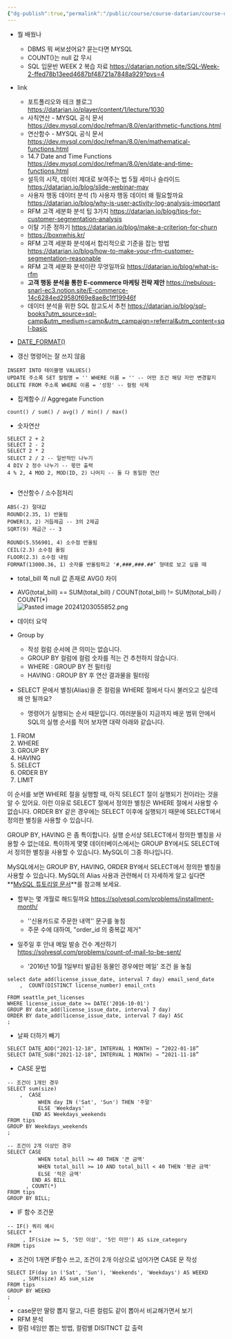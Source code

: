 ```yaml
---
{"dg-publish":true,"permalink":"/public/course/course-datarian/course-datarian/datarian-week-2/","tags":["MySQL","SQL"],"created":"2024-12-03T05:03:18.466+09:00","updated":"2025-08-29T16:08:45.616+09:00"}
---
```


- 뭘 배웠나
	- DBMS 뭐 써보셨어요?  묻는다면 MYSQL
	- COUNT()는 null 값 무시
	- SQL 입문반 WEEK 2 복습 자료 https://datarian.notion.site/SQL-Week-2-ffed78b13eed4687bf48721a7848a929?pvs=4

- link
	- 포트폴리오와 테크 블로그 https://datarian.io/player/content/1/lecture/1030
	- 사칙연산 - MYSQL 공식 문서 https://dev.mysql.com/doc/refman/8.0/en/arithmetic-functions.html
	- 연산함수 - MYSQL 공식 문서 https://dev.mysql.com/doc/refman/8.0/en/mathematical-functions.html
	- 14.7 Date and Time Functions https://dev.mysql.com/doc/refman/8.0/en/date-and-time-functions.html
	- 설득의 시작, 데이터 제대로 보여주는 법 5월 세미나 슬라이드 https://datarian.io/blog/slide-webinar-may
	- 사용자 행동 데이터 분석 (1) 사용자 행동 데이터 왜 필요할까요 https://datarian.io/blog/why-is-user-activity-log-analysis-important
	-  RFM 고객 세분화 분석 팁 3가지 https://datarian.io/blog/tips-for-customer-segmentation-analysis
	- 이탈 기준 정하기 https://datarian.io/blog/make-a-criterion-for-churn
	- https://boxnwhis.kr/
	- RFM 고객 세분화 분석에서 합리적으로 기준을 잡는 방법 https://datarian.io/blog/how-to-make-your-rfm-customer-segmentation-reasonable
	- RFM 고객 세분화 분석이란 무엇일까요 https://datarian.io/blog/what-is-rfm
	- **고객 행동 분석을 통한 E-commerce 마케팅 전략 제안** https://nebulous-snarl-ec3.notion.site/E-commerce-14c6284ed29580f69e8ae8c1ff19946f
	- 데이터 분석을 위한 SQL 참고도서 추천 https://datarian.io/blog/sql-books?utm_source=sql-camp&utm_medium=camp&utm_campaign=referral&utm_content=sql-basic

- [DATE_FORMAT()](https://oneul-losnue.tistory.com/123)

- 갱신 명령어는 잘 쓰지 않음
```MYSQL
INSERT INTO 테이블명 VALUES()
UPDATE 주소록 SET 컬럼명 = '' WHERE 이름 = '' -- 어떤 조건 해당 자만 변경할지
DELETE FROM 주소록 WHERE 이름 = '성함' -- 컬럼 삭제
```

- 집계함수 // Aggregate Function
```mysql
count() / sum() / avg() / min() / max()
```
- 숫자연산
```MYSQL
SELECT 2 + 2
SELECT 2 - 2
SELECT 2 * 2
SELECT 2 / 2 -- 일반적인 나누기
4 DIV 2 정수 나누기 -- 몫만 출력
4 % 2, 4 MOD 2, MOD(ID, 2) 나머지 -- 둘 다 동일한 연산


```
- 연산함수 / 소수점처리
```MYSQL
ABS(-2) 절대값
ROUND(2.35, 1) 반올림
POWER(3, 2) 거듭제곱 -- 3의 2제곱
SQRT(9) 제곱근 -- 3

ROUND(5.556901, 4) 소수점 반올림
CEIL(2.3) 소수점 올림
FLOOR(2.3) 소수점 내림
FORMAT(13000.36, 1) 숫자를 반올림하고 '#,###,###.##’ 형태로 보고 싶을 때
```
- total_bill 쪽 null 값 존재로 AVG() 차이 
- AVG(total_bill) == SUM(total_bill) / COUNT(total_bill) != SUM(total_bill) / COUNT(*)  
![Pasted image 20241203055852.png](/img/user/000_1/Z_image_repository/Pasted%20image%2020241203055852.png)

- 데이터 요약
- Group by
	- 작성 컬럼 순서에 큰 의미는 없습니다. 
	- GROUP BY 컬럼에 컬럼 숫자를 적는 건 추천하지 않습니다.
	- WHERE : GROUP BY 전 필터링
	- HAVING : GROUP BY 후 연산 결과물을 필터링

- SELECT 문에서 별칭(Alias)을 준 컬럼을 WHERE 절에서 다시 불러오고 싶은데 왜 안 될까요?
	- 명령어가 실행되는 순서 때문입니다. 여러분들이 지금까지 배운 범위 안에서 SQL의 실행 순서를 적어 보자면 대략 아래와 같습니다.

1. FROM
2. WHERE
3. GROUP BY
4. HAVING
5. SELECT
6. ORDER BY
7. LIMIT

이 순서를 보면 WHERE 절을 실행할 때, 아직 SELECT 절이 실행되기 전이라는 것을 알 수 있어요. 
이런 이유로 SELECT 절에서 정의한 별칭은 WHERE 절에서 사용할 수 없습니다.
ORDER BY 같은 경우에는 SELECT 이후에 실행되기 때문에 SELECT에서 정의한 별칭을 사용할 수 있습니다.

GROUP BY, HAVING 은 좀 특이합니다. 실행 순서상 SELECT에서 정의한 별칭을 사용할 수 없는데요. 
특이하게 몇몇 데이터베이스에서는 GROUP BY에서도 SELECT에서 정의한 별칭을 사용할 수 있습니다. MySQL이 그중 하나입니다.

MySQL에서는 GROUP BY, HAVING, ORDER BY에서 SELECT에서 정의한 별칭을 사용할 수 있습니다. 
MySQL의 Alias 사용과 관련해서 더 자세하게 알고 싶다면 **[MySQL 튜토리얼 문서](https://www.mysqltutorial.org/mysql-alias/)**를 참고해 보세요.


- 할부는 몇 개월로 해드릴까요 https://solvesql.com/problems/installment-month/
	- ''신용카드로 주문한 내역'' 문구를 놓침
	- 주문 수에 대하여, "order_id 의 중복값 제거" 
	
- 일주일 후 안내 메일 발송 건수 계산하기 https://solvesql.com/problems/count-of-mail-to-be-sent/
	- '2016년 10월 1일부터 발급된 동물인 경우에만 메일' 조건 을 놓침

```MYSQL
select date_add(license_issue_date, interval 7 day) email_send_date
    ,  COUNT(DISTINCT license_number) email_cnts

FROM seattle_pet_licenses
WHERE license_issue_date >= DATE('2016-10-01')
GROUP BY date_add(license_issue_date, interval 7 day)
ORDER BY date_add(license_issue_date, interval 7 day) ASC
;
```

- 날짜 더하기 빼기 
 ```MYSQL
SELECT DATE_ADD("2021-12-18", INTERVAL 1 MONTH) → “2022-01-18”
SELECT DATE_SUB("2021-12-18", INTERVAL 1 MONTH) → “2021-11-18”
```

- CASE 문법
```mysql
-- 조건이 1개인 경우
SELECT sum(size)
    ,  CASE
          WHEN day IN ('Sat', 'Sun') THEN '주말'
          ELSE 'Weekdays'
        END AS Weekdays_weekends
FROM tips
GROUP BY Weekdays_weekends
;

-- 조건이 2개 이상인 경우
SELECT CASE
          WHEN total_bill >= 40 THEN '큰 금액'
          WHEN total_bill >= 10 AND total_bill < 40 THEN '평균 금액'
          ELSE '적은 금액'
        END AS BILL
      , COUNT(*)
FROM tips
GROUP BY BILL;
```

- IF 함수 조건문
```MYSQL
-- IF() 쿼리 예시
SELECT *
     , IF(size >= 5, '5인 이상', '5인 미만') AS size_category
FROM tips
```

- 조건이 1개면 IF함수 쓰고, 조건이 2개 이상으로 넘어가면 CASE 문 작성
```MYSQL
SELECT IF(day in ('Sat', 'Sun'), 'Weekends', 'Weekdays') AS WEEKD
     , SUM(size) AS sum_size
FROM tips
GROUP BY WEEKD
;
```

- case문만 딸랑 뽑지 말고, 다른 컬럼도 같이 뽑아서 비교해가면서 보기 
- RFM 분석
- 컬럼 네임만 뽑는 방법, 컬럼별 DISITNCT 값 출력

